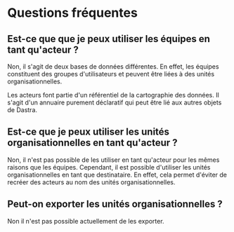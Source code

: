 # Questions fréquentes

## Est-ce que que je peux utiliser les équipes en tant qu'acteur ?&#x20;

Non, il s'agit de deux bases de données différentes. En effet, les équipes constituent des groupes d'utilisateurs et peuvent être liées à des unités organisationnelles.&#x20;

Les acteurs font partie d'un référentiel de la cartographie des données. Il s'agit d'un annuaire purement déclaratif qui peut être lié aux autres objets de Dastra.&#x20;



## Est-ce que je peux utiliser les unités organisationnelles en tant qu'acteur ?

Non, il n'est pas possible de les utiliser en tant qu'acteur pour les mêmes raisons que les équipes. Cependant, il est possible d'utiliser les unités organisationnelles en tant que destinataire. En effet, cela permet d'éviter de recréer des acteurs au nom des unités organisationnelles.&#x20;

## Peut-on exporter les unités organisationnelles ?

Non il n'est pas possible actuellement de les exporter.&#x20;

